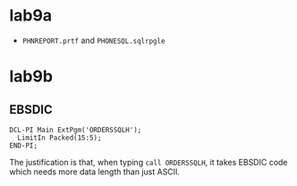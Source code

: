 # lab9a
- ```PHNREPORT.prtf``` and ```PHONESQL.sqlrpgle```
# lab9b
## EBSDIC
```
DCL-PI Main ExtPgm('ORDERSSQLH');
  LimitIn Packed(15:5);
END-PI;   
```
The justification is that, when typing ```call ORDERSSQLH```, it takes EBSDIC code which needs more data length than just ASCII.
